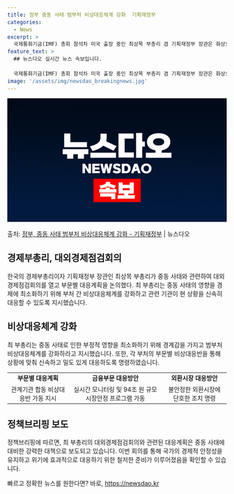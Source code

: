 ```yaml
---
title: 정부 중동 사태 범부처 비상대응체계 강화  기획재정부
categories:
  - News
excerpt: >
  국제통화기금(IMF) 총회 참석차 미국 출장 중인 최상목 부총리 겸 기획재정부 장관은 화상으로 기재부 주요 …
feature_text: >
  ## 뉴스다오 실시간 뉴스 속보입니다.

  국제통화기금(IMF) 총회 참석차 미국 출장 중인 최상목 부총리 겸 기획재정부 장관은 화상으로 기재부 주요 …
image: '/assets/img/newsdao_breakingnews.jpg'
---
```


![뉴스다오 속보](/assets/img/newsdao_breakingnews.jpg)

<p>출처: <a href="https://newsdao.kr/3625" rel="dofollow">정부, 중동 사태 범부처 비상대응체계 강화 - 기획재정부</a> | 뉴스다오</p>

<h2 data-ke-size="size26">경제부총리, 대외경제점검회의</h2>
<p data-ke-size="size16">한국의 경제부총리이자 기획재정부 장관인 최상목 부총리가 중동 사태와 관련하여 대외경제점검회의를 열고 부문별 대응계획을 논의했다. 최 부총리는 중동 사태의 영향을 경제에 최소화하기 위해 부처 간 비상대응체계를 강화하고 관련 기관이 현 상황을 신속히 대응할 수 있도록 지시했습니다.</p>

<h2 data-ke-size="size26">비상대응체계 강화</h2>
<p data-ke-size="size16">최 부총리는 중동 사태로 인한 부정적 영향을 최소화하기 위해 경계감을 가지고 범부처 비상대응체계를 강화하라고 지시했습니다. 또한, 각 부처의 부문별 비상대응반을 통해 상황에 맞춰 신속하고 밀도 있게 대응하도록 명령하였습니다.</p>

<table>
	<tr>
		<td style="text-align: center; height: 17px;"><b>부문별 대응계획</b></td>
		<td style="text-align: center; height: 17px;"><b>금융부문 대응방안</b></td>
		<td style="text-align: center; height: 17px;"><b>외환시장 대응방안</b></td>
	</tr>
	<tr>
		<td style="text-align: center; height: 17px;">관계기관 합동 비상대응반 가동 지시</td>
		<td style="text-align: center; height: 17px;">실시간 모니터링 및 94조 원 규모 시장안정 프로그램 가동</td>
		<td style="text-align: center; height: 17px;">불안정한 외환시장에 단호한 조치 명령</td>
	</tr>
</table>

<h2 data-ke-size="size26">정책브리핑 보도</h2>
<p data-ke-size="size16">정책브리핑에 따르면, 최 부총리의 대외경제점검회의와 관련된 대응계획은 중동 사태에 대비한 강력한 대책으로 보도되고 있습니다. 이번 회의를 통해 국가의 경제적 안정성을 유지하고 위기에 효과적으로 대응하기 위한 철저한 준비가 이루어졌음을 확인할 수 있습니다.</p> 

빠르고 정확한 뉴스를 원한다면? 바로, <a href="https://newsdao.kr" rel="dofollow">https://newsdao.kr</a>


